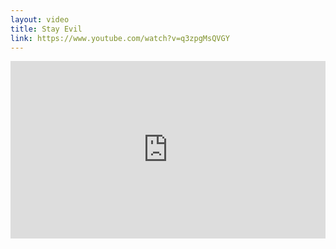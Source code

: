 ```yaml
---
layout: video
title: Stay Evil
link: https://www.youtube.com/watch?v=q3zpgMsQVGY
---
```

<style>.codegena{position:relative;width:100%;height:0;padding-bottom:56.27198%;margin-bottom:20px}.codegena iframe{position:absolute;top:0;left:0;width:100%;height:100%;}</style><div class="codegena"><iframe width='500' height='294' src="https://www.youtube.com/embed/q3zpgMsQVGY?&theme=dark&autohide=2&modestbranding=1&rel=0&iv_load_policy=3" frameborder="0"></iframe></div>
